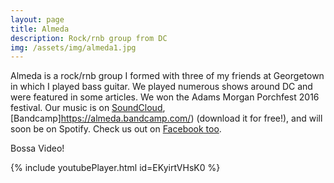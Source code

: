 ```yaml
---
layout: page
title: Almeda
description: Rock/rnb group from DC
img: /assets/img/almeda1.jpg
---
```


Almeda is a rock/rnb group I formed with three of my friends at Georgetown in which I played bass guitar. We played numerous shows around DC and were featured in some articles. We won the Adams Morgan Porchfest 2016 festival. Our music is on [SoundCloud](https://soundcloud.com/almedadc), [Bandcamp]https://almeda.bandcamp.com/) (download it for free!), and will soon be on Spotify. Check us out on [Facebook too](https://facebook.com/almedadc).




Bossa Video!

{% include youtubePlayer.html id=EKyirtVHsK0 %}



